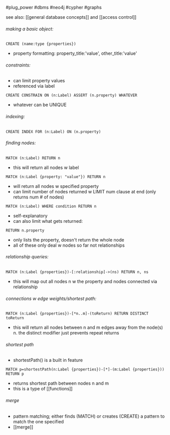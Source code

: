 #plug_power
#dbms
#neo4j
#cypher
#graphs

see also: [[general database concepts]] and [[access control]]

###### making a basic object:
```cypher
CREATE (name:type {properties})
```
- property formatting: property_title:'value', other_title:'value'

###### constraints: 
- can limit property values
- referenced via label
```cypher
CREATE CONSTRAIN ON (n:Label) ASSERT (n.property) WHATEVER
```
- whatever can be UNIQUE 

###### indexing:
```cypher
CREATE INDEX FOR (n:Label) ON (n.property)
```

###### finding nodes:
```cypher
MATCH (n:Label) RETURN n 
```
- this will return all nodes w label
```cypher
MATCH (n:Label {property: "value"}) RETURN n 
```
- will return all nodes w specified property
- can limit number of nodes returned w LIMIT num clause at end (only returns num # of nodes)
```cypher
MATCH (n:Label) WHERE condition RETURN n 
```
- self-explanatory
- can also limit what gets returned:
```cypher
RETURN n.property
``` 
- only lists the property, doesn't return the whole node
- all of these only deal w nodes so far not relationships

###### relationship queries:
```cypher
MATCH (n:Label {properties})-[:relationship]->(ns) RETURN n, ns
```
- this will map out all nodes n w the property and nodes connected via relationship

###### connections w edge weights/shortest path:
```cypher
MATCH (n:Label {properties})-[*n..m]-(toReturn) RETURN DISTINCT toReturn
```
- this will return all nodes between n and m edges away from the node(s) n. the distinct modifier just prevents repeat returns 

###### shortest path
- shortestPath() is a built in feature
```cypher
MATCH p=shortestPath(n:Label {properties})-[*]-(m:Label {properties})) RETURN p
```
- returns shortest path between nodes n and m
- this is a type of [[functions]]

###### merge
- pattern matching; either finds (MATCH) or creates (CREATE) a pattern to match the one specified
- [[merge]]